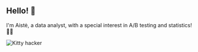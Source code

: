 ## Hello! 👋

I'm Aistė, a data analyst, with a special interest in A/B testing and statistics! 👩‍💻

![Kitty hacker](https://media1.tenor.com/m/XPRG-4ujVMIAAAAd/cat-work-in-progress.gif)
<!--
**gircyte/gircyte** is a ✨ _special_ ✨ repository because its `README.md` (this file) appears on your GitHub profile.

Here are some ideas to get you started:

- 🔭 I’m currently working on ...
- 🌱 I’m currently learning ...
- 👯 I’m looking to collaborate on ...
- 🤔 I’m looking for help with ...
- 💬 Ask me about ...
- 📫 How to reach me: ...
- 😄 Pronouns: ...
- ⚡ Fun fact: ...
-->
